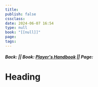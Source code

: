 ```yaml
---
title: 
publish: false
cssclass: 
date: 2024-06-07 16:54
type: null
book: "[[null]]"
page: 
tags: 
---
```

##### Back:  || Book: [Player's Handbook](https://drive.google.com/drive/folders/1O5bhpYizcIT5xxAoLOuzCRht_PVS7VSG?usp=sharing) || Page: 
# Heading
